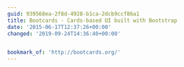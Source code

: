 ```yaml
---
guid: 939568ea-2f8d-4928-b1ca-2dcb9ccf86a1
title: Bootcards - Cards-based UI built with Bootstrap
date: '2015-06-17T12:37:26+00:00'
changed: '2019-09-24T14:36:40+00:00'


bookmark_of: 'http://bootcards.org/'
---
```




